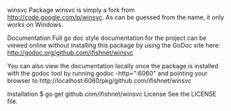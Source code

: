 winsvc
Package winsvc is simply a fork from http://code.google.com/p/winsvc. As can be guessed from the name, it only works on Windows.

Documentation
Full go doc style documentation for the project can be viewed online without installing this package by using the GoDoc site here: http://godoc.org/github.com/ifishnet/winsvc

You can also view the documentation locally once the package is installed with the godoc tool by running godoc -http=":6060" and pointing your browser to http://localhost:6060/pkg/github.com/ifishnet/winsvc

Installation
$ go get github.com/ifishnet/winsvc
License
See the LICENSE file.